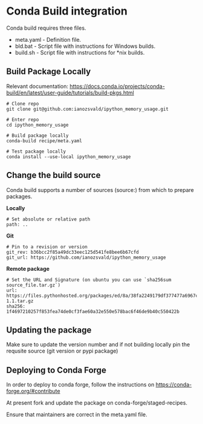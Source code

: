 # Conda Build integration

Conda build requires three files.
* meta.yaml - Definition file.
* bld.bat   - Script file with instructions for Windows builds.
* build.sh  - Script file with instructions for *nix builds.

## Build Package Locally
Relevant documentation: https://docs.conda.io/projects/conda-build/en/latest/user-guide/tutorials/build-pkgs.html

    # Clone repo
    git clone git@github.com:ianozsvald/ipython_memory_usage.git
    
    # Enter repo
    cd ipython_memory_usage
    
    # Build package locally
    conda-build recipe/meta.yaml

    # Test package locally
    conda install --use-local ipython_memory_usage


## Change the build source
Conda build supports a number of sources (source:) from which to prepare packages.

**Locally**

    # Set absolute or relative path
    path: ..

**Git**

    # Pin to a revision or version
    git_rev: b36bcc2f85a49dc33eec125d541fe8bee6b67cfd
    git_url: https://github.com/ianozsvald/ipython_memory_usage

**Remote package**

    # Set the URL and Signature (on ubuntu you can use `sha256sum source_file.tar.gz`)
    url: https://files.pythonhosted.org/packages/ed/8a/38fa2249179df377477a6967caf027de0ae93c6813c4e664f517da90f9e9/ipython_memory_usage-1.1.tar.gz
    sha256: 1f4697210257f853fea74de0cf3fae60a32e550e578bac6f46de9b40c550422b


## Updating the package
Make sure to update the version number and if not building locally pin the requsite source (git version or pypi package)


## Deploying to Conda Forge
In order to deploy to conda forge, follow the instructions on https://conda-forge.org/#contribute

At present fork and update the package on conda-forge/staged-recipes.

Ensure that maintainers are correct in the meta.yaml file.
